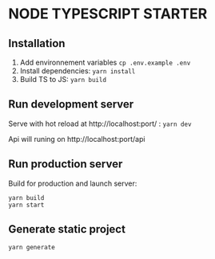 # NODE TYPESCRIPT STARTER

## Installation

1. Add environnement variables `cp .env.example .env`
1. Install dependencies: `yarn install`
2. Build TS to JS: `yarn build`

## Run development server

Serve with hot reload at http://localhost:port/ : `yarn dev`

Api will runing on  http://localhost:port/api

## Run production server

Build for production and launch server:

```
yarn build
yarn start
```

## Generate static project

`yarn generate`

